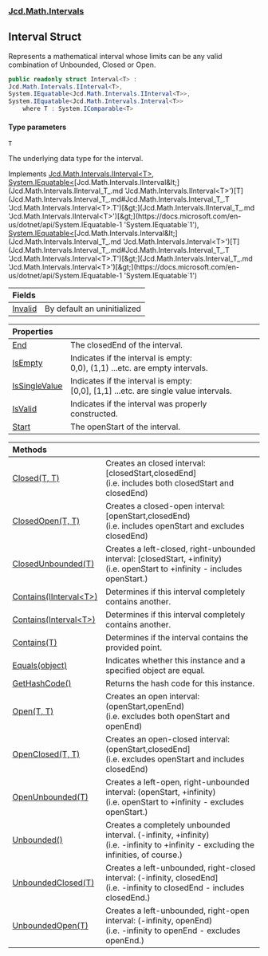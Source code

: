 ### [Jcd.Math.Intervals](Jcd.Math.Intervals.md 'Jcd.Math.Intervals')

## Interval<T> Struct

Represents a mathematical interval whose limits can be any valid  
combination of Unbounded, Closed or Open.

```csharp
public readonly struct Interval<T> :
Jcd.Math.Intervals.IInterval<T>,
System.IEquatable<Jcd.Math.Intervals.IInterval<T>>,
System.IEquatable<Jcd.Math.Intervals.Interval<T>>
    where T : System.IComparable<T>
```
#### Type parameters

<a name='Jcd.Math.Intervals.Interval_T_.T'></a>

`T`

The underlying data type for the interval.

Implements [Jcd.Math.Intervals.IInterval&lt;](Jcd.Math.Intervals.IInterval_T_.md 'Jcd.Math.Intervals.IInterval<T>')[T](Jcd.Math.Intervals.Interval_T_.md#Jcd.Math.Intervals.Interval_T_.T 'Jcd.Math.Intervals.Interval<T>.T')[&gt;](Jcd.Math.Intervals.IInterval_T_.md 'Jcd.Math.Intervals.IInterval<T>'), [System.IEquatable&lt;](https://docs.microsoft.com/en-us/dotnet/api/System.IEquatable-1 'System.IEquatable`1')[Jcd.Math.Intervals.IInterval&lt;](Jcd.Math.Intervals.IInterval_T_.md 'Jcd.Math.Intervals.IInterval<T>')[T](Jcd.Math.Intervals.Interval_T_.md#Jcd.Math.Intervals.Interval_T_.T 'Jcd.Math.Intervals.Interval<T>.T')[&gt;](Jcd.Math.Intervals.IInterval_T_.md 'Jcd.Math.Intervals.IInterval<T>')[&gt;](https://docs.microsoft.com/en-us/dotnet/api/System.IEquatable-1 'System.IEquatable`1'), [System.IEquatable&lt;](https://docs.microsoft.com/en-us/dotnet/api/System.IEquatable-1 'System.IEquatable`1')[Jcd.Math.Intervals.Interval&lt;](Jcd.Math.Intervals.Interval_T_.md 'Jcd.Math.Intervals.Interval<T>')[T](Jcd.Math.Intervals.Interval_T_.md#Jcd.Math.Intervals.Interval_T_.T 'Jcd.Math.Intervals.Interval<T>.T')[&gt;](Jcd.Math.Intervals.Interval_T_.md 'Jcd.Math.Intervals.Interval<T>')[&gt;](https://docs.microsoft.com/en-us/dotnet/api/System.IEquatable-1 'System.IEquatable`1')

| Fields | |
| :--- | :--- |
| [Invalid](Jcd.Math.Intervals.Interval_T_.Invalid.md 'Jcd.Math.Intervals.Interval<T>.Invalid') | By default an uninitialized |

| Properties | |
| :--- | :--- |
| [End](Jcd.Math.Intervals.Interval_T_.End.md 'Jcd.Math.Intervals.Interval<T>.End') | The closedEnd of the interval. |
| [IsEmpty](Jcd.Math.Intervals.Interval_T_.IsEmpty.md 'Jcd.Math.Intervals.Interval<T>.IsEmpty') | Indicates if the interval is empty:<br/>0,0), (1,1) ...etc. are empty intervals. |
| [IsSingleValue](Jcd.Math.Intervals.Interval_T_.IsSingleValue.md 'Jcd.Math.Intervals.Interval<T>.IsSingleValue') | Indicates if the interval is empty:<br/>[0,0], [1,1] ...etc. are single value intervals. |
| [IsValid](Jcd.Math.Intervals.Interval_T_.IsValid.md 'Jcd.Math.Intervals.Interval<T>.IsValid') | Indicates if the interval was properly constructed. |
| [Start](Jcd.Math.Intervals.Interval_T_.Start.md 'Jcd.Math.Intervals.Interval<T>.Start') | The openStart of the interval. |

| Methods | |
| :--- | :--- |
| [Closed(T, T)](Jcd.Math.Intervals.Interval_T_.Closed(T,T).md 'Jcd.Math.Intervals.Interval<T>.Closed(T, T)') | Creates an closed interval: [closedStart,closedEnd]<br/>(i.e. includes both closedStart and closedEnd) |
| [ClosedOpen(T, T)](Jcd.Math.Intervals.Interval_T_.ClosedOpen(T,T).md 'Jcd.Math.Intervals.Interval<T>.ClosedOpen(T, T)') | Creates a closed-open interval: [openStart,closedEnd)<br/>(i.e. includes openStart and excludes closedEnd) |
| [ClosedUnbounded(T)](Jcd.Math.Intervals.Interval_T_.ClosedUnbounded(T).md 'Jcd.Math.Intervals.Interval<T>.ClosedUnbounded(T)') | Creates a left-closed, right-unbounded interval: [closedStart, +infinity)<br/>(i.e. openStart to +infinity - includes openStart.) |
| [Contains(IInterval&lt;T&gt;)](Jcd.Math.Intervals.Interval_T_.Contains(Jcd.Math.Intervals.IInterval_T_).md 'Jcd.Math.Intervals.Interval<T>.Contains(Jcd.Math.Intervals.IInterval<T>)') | Determines if this interval completely contains another. |
| [Contains(Interval&lt;T&gt;)](Jcd.Math.Intervals.Interval_T_.Contains(Jcd.Math.Intervals.Interval_T_).md 'Jcd.Math.Intervals.Interval<T>.Contains(Jcd.Math.Intervals.Interval<T>)') | Determines if this interval completely contains another. |
| [Contains(T)](Jcd.Math.Intervals.Interval_T_.Contains(T).md 'Jcd.Math.Intervals.Interval<T>.Contains(T)') | Determines if the interval contains the provided point. |
| [Equals(object)](Jcd.Math.Intervals.Interval_T_.Equals(object).md 'Jcd.Math.Intervals.Interval<T>.Equals(object)') | Indicates whether this instance and a specified object are equal. |
| [GetHashCode()](Jcd.Math.Intervals.Interval_T_.GetHashCode().md 'Jcd.Math.Intervals.Interval<T>.GetHashCode()') | Returns the hash code for this instance. |
| [Open(T, T)](Jcd.Math.Intervals.Interval_T_.Open(T,T).md 'Jcd.Math.Intervals.Interval<T>.Open(T, T)') | Creates an open interval: (openStart,openEnd)<br/>(i.e. excludes both openStart and openEnd) |
| [OpenClosed(T, T)](Jcd.Math.Intervals.Interval_T_.OpenClosed(T,T).md 'Jcd.Math.Intervals.Interval<T>.OpenClosed(T, T)') | Creates an open-closed interval: (openStart,closedEnd]<br/>(i.e. excludes openStart and includes closedEnd) |
| [OpenUnbounded(T)](Jcd.Math.Intervals.Interval_T_.OpenUnbounded(T).md 'Jcd.Math.Intervals.Interval<T>.OpenUnbounded(T)') | Creates a left-open, right-unbounded interval: (openStart, +infinity)<br/>(i.e. openStart to +infinity - excludes openStart.) |
| [Unbounded()](Jcd.Math.Intervals.Interval_T_.Unbounded().md 'Jcd.Math.Intervals.Interval<T>.Unbounded()') | Creates a completely unbounded interval. (-infinity, +infinity)<br/>(i.e. -infinity to +infinity - excluding the infinities, of course.) |
| [UnboundedClosed(T)](Jcd.Math.Intervals.Interval_T_.UnboundedClosed(T).md 'Jcd.Math.Intervals.Interval<T>.UnboundedClosed(T)') | Creates a left-unbounded, right-closed interval: (-infinity, closedEnd]<br/>(i.e. -infinity to closedEnd - includes closedEnd.) |
| [UnboundedOpen(T)](Jcd.Math.Intervals.Interval_T_.UnboundedOpen(T).md 'Jcd.Math.Intervals.Interval<T>.UnboundedOpen(T)') | Creates a left-unbounded, right-open interval: (-infinity, openEnd)<br/>(i.e. -infinity to openEnd - excludes openEnd.) |
